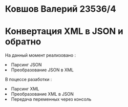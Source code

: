 # Ковшов Валерий 23536/4

# Конвертация XML в JSON и обратно

  На данный момент реализовано : 
  <li> Парсинг JSON
  <li> Преобразование JSON в XML
  
  В поцессе разаботки :
  <li> Парсинг XML
  <li> Преобразование XML в JSON
  <li> Передача переменных через консоль
